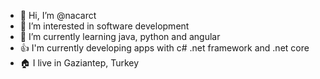 - 👋 Hi, I’m @nacarct
- 👀 I’m interested in software development
- 🌱 I’m currently learning  java, python and angular
- 👍 I'm currently developing apps with c# .net framework and .net core
- 🏠 I live in Gaziantep, Turkey

<!---
nacarct/nacarct is a ✨ special ✨ repository because its `README.md` (this file) appears on your GitHub profile.
You can click the Preview link to take a look at your changes.
--->
